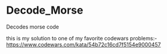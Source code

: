 # Decode_Morse
Decodes morse code


this is my solution to one of my favorite codewars problems:- https://www.codewars.com/kata/54b72c16cd7f5154e9000457
